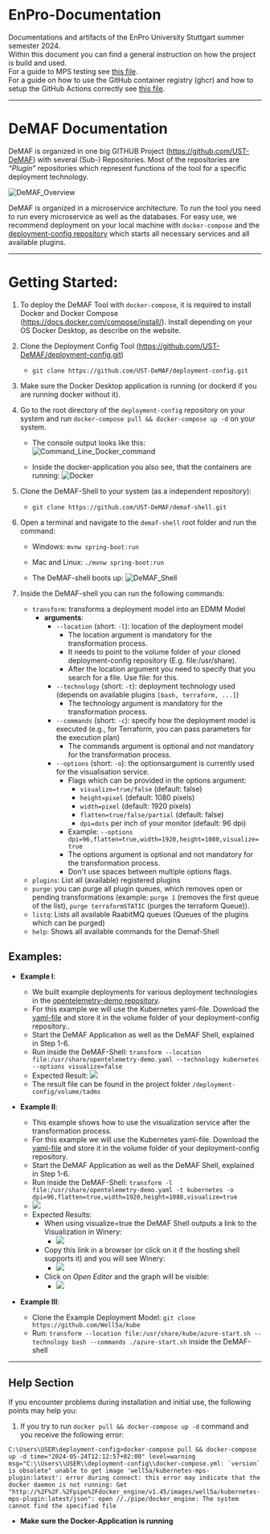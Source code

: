 # EnPro-Documentation
Documentations and artifacts of the EnPro University Stuttgart summer semester 2024.  
Within this document you can find a general instruction on how the project is build and used.  
For a guide to MPS testing see [this file](mps-testing/README.md).  
For a guide on how to use the GitHub container registry (ghcr) and how to setup the GitHub Actions correctly see [this file](ghcr/README.md).

---
# DeMAF Documentation

DeMAF is organized in one big GITHUB Project (https://github.com/UST-DeMAF) with several (Sub-) Repositories. 
Most of the repositories are *“Plugin”* repositories which represent functions of the tool for a specific deployment technology.

![DeMAF_Overview](resources/images/DeMAF_Overview_2.png)

DeMAF is organized in a microservice architecture. To run the tool you need to run every microservice as well as the databases. For easy use, we recommend deployment on your local machine with `docker-compose` and the [deployment-config repository](https://github.com/UST-DeMAF/deployment-config/tree/main) which starts all necessary services and all available plugins.

---

# Getting Started:
1. To deploy the DeMAF Tool with `docker-compose`, it is required to install Docker and Docker Compose (https://docs.docker.com/compose/install/). Install depending on your OS Docker Desktop, as describe on the website.

2. Clone the Deployment Config Tool (https://github.com/UST-DeMAF/deployment-config.git) 
    -	`git clone https://github.com/UST-DeMAF/deployment-config.git`

3. Make sure the Docker Desktop application is running (or dockerd if you are running docker without it).

4. Go to the root directory of the `deployment-config` repository on your system and run `docker-compose pull && docker-compose up -d` on your system.
    - The console output looks like this:
      ![Command_Line_Docker_command](resources/images/docker_compose_pull_docker_compose_compose.jpg)

    - Inside the docker-application you also see, that the containers are running:
      ![Docker](resources/images/docker_container.jpg)

5.	Clone the DeMAF-Shell to your system (as a independent repository):
    - `git clone https://github.com/UST-DeMAF/demaf-shell.git`

6.	Open a terminal and navigate to the `demaf-shell` root folder and run the command: 
    - Windows: `mvnw spring-boot:run`
    - Mac and Linux: `./mvnw spring-boot:run`

    - The DeMAF-shell boots up:
      ![DeMAF_Shell](resources/images/DeMAF_Shell.jpg)
 
7.	Inside the DeMAF-shell you can run the following commands:
    - `transform`: transforms a deployment model into an EDMM Model
      - **arguments**: 
        - `--location` (short: `-l`): location of the deployment model
            -  The location argument is mandatory for the transformation process.
            -  It needs to point to the volume folder of your cloned deployment-config repository (E.g. file:/usr/share).
            -  After the location argument you need to specify that you search for a file. Use file: for this.
        - `--technology` (short: `-t`): deployment technology used (depends on available plugins `[bash, terraform, ...]`)
            -  The technology argument is mandatory for the transformation process.
        - `--commands` (short: `-c`): specify how the deployment model is executed (e.g., for Terraform, you can pass parameters for the execution plan)
            - The commands argument is optional and not mandatory for the transformation process.
        - `--options` (short: `-o`):  the optionsargument is currently used for the visualisation service.
            - Flags which can be provided in the options argument:
              - `visualize=true/false` (default: false)
              - `height=pixel` (default: 1080 pixels)
              - `width=pixel` (default: 1920 pixels)
              - `flatten=true/false/partial` (default: false)
              - `dpi=dots` per inch of your monitor (default: 96 dpi)
            - Example: `--options dpi=96,flatten=true,width=1920,height=1080,visualize=true`
            - The options argument is optional and not mandatory for the transformation process.
            - Don't use spaces between multiple options flags.
    - `plugins`: List all (available) registered plugins
    - `purge`: you can purge all plugin queues, which removes open or pending transformations (example: `purge 1` (removes the first queue of the list), `purge terraformSTATIC` (purges the terraform Queue)).
    - `listq`: Lists all available RaabitMQ queues (Queues of the plugins which can be purged)
    - `help`: Shows all available commands for the Demaf-Shell
## Examples:
* **Example I**:
    * We built example deployments for various deployment technologies in the [opentelemetry-demo repository](https://github.com/UST-DeMAF/opentelemetry-demo/tree/main).
    * For this example we will use the Kubernetes yaml-file. Download the [yaml-file](https://github.com/UST-DeMAF/opentelemetry-demo/blob/main/kubernetes/opentelemetry-demo.yaml) and store it in the volume folder of your deployment-config repository..
    * Start the DeMAF Application as well as the DeMAF Shell, explained in Step 1-6.
    * Run inside the DeMAF-Shell: ```transform --location file:/usr/share/opentelemetry-demo.yaml --technology kubernetes --options visualize=false```
    * Expected Result:
      ![](resources/images/result_ex1.png)
    * The result file can be found in the project folder `/deployment-config/volume/tadms`
    
 * **Example II**:
     * This example shows how to use the visualization service after the transformation process.
     * For this example we will use the Kubernetes yaml-file. Download the [yaml-file](https://github.com/UST-DeMAF/opentelemetry-demo/blob/main/kubernetes/opentelemetry-demo.yaml) and store it in the volume folder of your deployment-config repository.
     * Start the DeMAF Application as well as the DeMAF Shell, explained in Step 1-6.
     * Run inside the DeMAF-Shell: ```transform -l file:/usr/share/opentelemetry-demo.yaml -t kubernetes -o dpi=96,flatten=true,width=1920,height=1080,visualize=true```
     * ![](resources/images/demaf_vis.png)
     * Expected Results:
        * When using visualize=true the DeMAF Shell outputs a link to the Visualization in Winery:
             * ![](resources/images/demaf_vis.png)
        * Copy this link in a browser (or click on it if the hosting shell supports it) and you will see Winery:
             * ![](resources/images/winery_open_editor.png)
        * Click on _Open Editor_ and the graph will be visible:
            * ![](resources/images/Winery_graph.png)

* **Example III**:
    * Clone the Example Deployment Model: `git clone https://github.com/Well5a/kube`
    * Run: ```transform --location file:/usr/share/kube/azure-start.sh --technology bash --commands ./azure-start.sh``` inside the DeMAF-shell
      
---
## Help Section
If you encounter problems during installation and initial use, the following points may help you:

1. If you try to run `docker pull && docker-compose up -d` command and you receive the following error:
  ```log
  C:\Users\USER\deployment-config>docker-compose pull && docker-compose up -d time="2024-05-24T12:12:57+02:00" level=warning msg="C:\\Users\\USER\\deployment-config\\docker-compose.yml: `version` is obsolete" unable to get image 'well5a/kubernetes-mps-plugin:latest': error during connect: this error may indicate that the docker daemon is not running: Get "http://%2F%2F.%2Fpipe%2Fdocker_engine/v1.45/images/well5a/kubernetes-mps-plugin:latest/json": open //./pipe/docker_engine: The system cannot find the specified file
  ```
  - **Make sure the Docker-Application is running**


